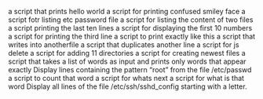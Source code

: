 a script that prints hello world
a script for printing confused smiley face
a script fotr listing etc password file
a script for listing the content of two files
a script printing the last ten lines
a script for displaying the first 10 numbers
a script for printing the third line
a script to print exactly like this
a script that writes into anotherfile
a script that duplicates another line
a script for js delete
a script for adding 11 directories
a script for creating newest files
a script that takes a list of words as input and prints only words that appear exactly
Display lines containing the pattern “root” from the file /etc/passwd
a script to count that word
a script for whats next
a script for what is that word
Display all lines of the file /etc/ssh/sshd_config starting with a letter.
